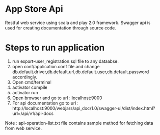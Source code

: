# App Store Api 

 Restful web service using scala and play 2.0 framework. Swagger api is used for creating documentation through source code.

# Steps to run application

1. run export-user_registration.sql file to any dataabse.
2. open conf/application.conf file and change db.default.driver,db.default.url,db.default.user,db.default.password accordingly.
2. Open cmd/terminal
3. activator compile
2. activator run
3. Open browser and go to url : localhost:9000
4. For api documentation go to url : http://localhost:9000/webjars/api_doc/1.0/swagger-ui/dist/index.html?url=/api/v1/api-docs

Note : api-operation-list.txt file contains sample method for fetching data from web service. 
